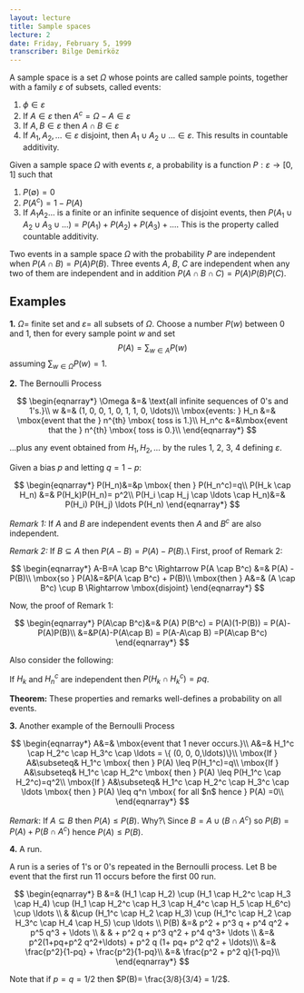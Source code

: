 ```yaml
---
layout: lecture
title: Sample spaces
lecture: 2
date: Friday, February 5, 1999
transcriber: Bilge Demirköz
---
```


A sample space is a set $\Omega$ whose points are called sample
points, together with a family $\varepsilon$ of subsets, called events:

1. $\phi \in \varepsilon$
2. If $A \in \varepsilon$ then $A^c = \Omega - A \in \varepsilon$
3. If $A, B \in \varepsilon$ then $A \cap B \in \varepsilon$
4. If $A_1, A_2, \ldots \in \varepsilon$ disjoint, then $A_1 \cup A_2
\cup \ldots \in \varepsilon$. This results in countable additivity.

Given a sample space $\Omega$ with events $\varepsilon$, a probability
is a function $P: \varepsilon \rightarrow [0,1]$ such that

1. $P(\emptyset)=0$
2. $P(A^c) = 1- P(A)$
3. If $A_1 A_2 \ldots$ is a finite or an infinite sequence of
disjoint events, then $P(A_1 \cup A_2 \cup A_3 \cup \ldots) = P(A_1) +
P(A_2) + P(A_3) + \ldots$. This is the property called countable
additivity.

Two events in a sample space $\Omega$ with the probability $P$ are
independent when $P(A \cap B) =P(A) P(B)$. Three events $A$, $B$, $C$ are
independent when any two of them are independent and in addition $P(A
\cap B \cap C)=P(A) P(B) P(C)$.

Examples
--------

**1\.** $\Omega =$ finite set and $\varepsilon =$ all subsets of $\Omega$.
Choose a number $P(w)$ between 0 and 1, then for every sample point $w$
and set $$P(A) = \sum_{w\in A} P(w)$$ assuming $\sum_{w\in\Omega}
P(w)=1$.

**2\.** The Bernoulli Process

$$
\begin{eqnarray*}
\Omega &=& \text{all infinite sequences of 0's and 1's.}\\
w &=& (1, 0, 0, 1, 0, 1, 1, 0, \ldots)\\
\mbox{events: } H_n &=& \mbox{event that the } n^{th} \mbox{ toss is
1.}\\
H_n^c &=&\mbox{event that the } n^{th} \mbox{ toss is 0.}\\
\end{eqnarray*}
$$

...plus any event obtained from $H_1, H_2, \ldots$ by the
rules 1, 2, 3, 4 defining $\varepsilon$.

Given a bias $p$ and letting $q=1-p$:

$$
\begin{eqnarray*}
P(H_n)&=&p \mbox{  then  } P(H_n^c)=q\\
P(H_k \cap H_n) &=& P(H_k)P(H_n)= p^2\\
P(H_i \cap H_j \cap \ldots \cap H_n)&=& P(H_i)
P(H_j) \ldots P(H_n)
\end{eqnarray*}
$$

_Remark 1:_ If $A$ and $B$ are independent events then $A$ and
$B^c$ are also independent.

_Remark 2:_ If $B \subseteq A$ then $P(A-B) =P(A)-P(B)$.\\
First, proof of Remark 2:

$$
\begin{eqnarray*}
A-B=A \cap B^c \Rightarrow P(A \cap B^c) &=& P(A) -P(B)\\
\mbox{so } P(A)&=&P(A \cap B^c) + P(B)\\
\mbox{then } A&=& (A \cap B^c) \cup B \Rightarrow \mbox{disjoint}
\end{eqnarray*}
$$

Now, the proof of Remark 1:

$$
\begin{eqnarray*}
P(A\cap B^c)&=& P(A) P(B^c) = P(A)(1-P(B)) = P(A)-P(A)P(B)\\
&=&P(A)-P(A\cap B) = P(A-A\cap B) =P(A\cap B^c)
\end{eqnarray*}
$$

Also consider the following:

If $H_k$ and $H_n^c$ are independent then $P(H_k \cap H_k^c)=pq$.

**Theorem:** These properties and remarks well-defines a probability on
all events.

**3\.** Another example of the Bernoulli Process

$$
\begin{eqnarray*}
A&=& \mbox{event that 1 never occurs.}\\
A&=& H_1^c \cap H_2^c \cap H_3^c \cap \ldots = \{ (0, 0, 0,\ldots)\}\\
\mbox{If } A&\subseteq& H_1^c \mbox{ then  } P(A) \leq P(H_1^c)=q\\
\mbox{If } A&\subseteq& H_1^c \cap H_2^c \mbox{ then  } P(A) \leq P(H_1^c
\cap H_2^c)=q^2\\
\mbox{If } A&\subseteq& H_1^c \cap H_2^c \cap H_3^c \cap \ldots
\mbox{ then } P(A) \leq q^n \mbox{ for all $n$ hence  } P(A) =0\\
\end{eqnarray*}
$$

*Remark*: If $A \subseteq B$ then $P(A)\leq P(B)$. Why?\\
Since $B= A \cup (B\cap A^c)$ so $P(B) = P(A) + P(B \cap A^c)$ hence
$P(A)\leq P(B)$.

**4\.** A run.

A run is a series of 1's or 0's repeated in the Bernoulli process.
Let B be event that the first run 11 occurs before the first 00 run.

$$
\begin{eqnarray*}
B &=& (H_1 \cap H_2) \cup (H_1 \cap H_2^c \cap H_3 \cap H_4) \cup 
(H_1 \cap H_2^c \cap H_3 \cap H_4^c \cap H_5 \cap H_6^c) \cup \ldots \\
& &\cup (H_1^c \cap H_2 \cap H_3) \cup 
(H_1^c \cap H_2 \cap H_3^c \cap H_4 \cap H_5) \cup \ldots \\
P(B) &=& p^2 + p^3 q + p^4 q^2 + p^5 q^3 + \ldots \\
& & + p^2 q + p^3 q^2 + p^4 q^3+ \ldots \\
&=& p^2(1+pq+p^2 q^2+\ldots) + p^2 q (1+ pq+ p^2 q^2 + \ldots)\\
&=& \frac{p^2}{1-pq} + \frac{p^2}{1-pq}\\ 
&=& \frac{p^2 + p^2 q}{1-pq}\\
\end{eqnarray*}
$$

Note that if $p=q=1/2$ then $P(B)= \frac{3/8}{3/4} = 1/2$.

